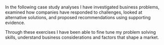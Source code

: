 In the following case study analyses I have investigated business problems, examined how companies have responded to challenges, looked at alternative solutions, and proposed recommendations using supporting evidence.

Through these exercises I have been able to fine tune my problem solving skills, understand business considerations and factors that shape a market.

